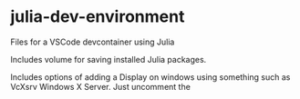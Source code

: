 # julia-dev-environment
 Files for a VSCode devcontainer using Julia

Includes volume for saving installed Julia packages.

Includes options of adding a Display on windows using something such as VcXsrv Windows X Server. Just uncomment the 